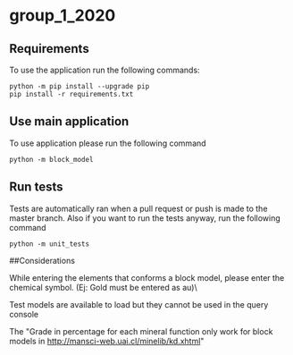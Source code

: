 # group_1_2020

## Requirements
To use the application run the following commands:

```console
python -m pip install --upgrade pip
pip install -r requirements.txt
```



## Use main application

To use application please run the following command

```console
python -m block_model
```

## Run tests
Tests are automatically ran when a pull request or push is made to the master branch. Also if you want to run the tests
anyway, run the following command

```console
python -m unit_tests
```

##Considerations

While entering the elements that conforms a block model, please enter the 
chemical symbol. (Ej: Gold must be entered as au)\\

Test models are available to load but they cannot be used in the query console

The "Grade in percentage for each mineral function only work for 
block models in http://mansci-web.uai.cl/minelib/kd.xhtml"